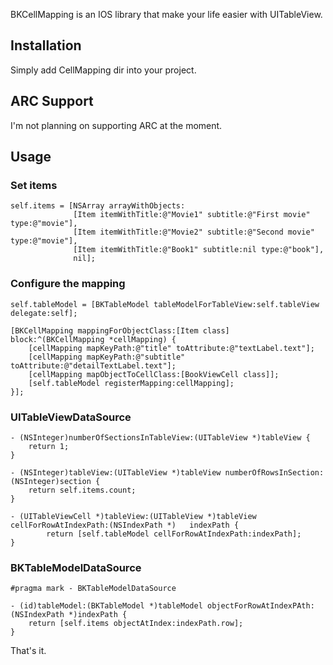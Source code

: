 BKCellMapping is an IOS library that make your life easier with UITableView.

## Installation

Simply add CellMapping dir into your project.


## ARC Support

I'm not planning on supporting ARC at the moment.

## Usage


### Set items

    self.items = [NSArray arrayWithObjects:
                  [Item itemWithTitle:@"Movie1" subtitle:@"First movie" type:@"movie"],
                  [Item itemWithTitle:@"Movie2" subtitle:@"Second movie" type:@"movie"],
                  [Item itemWithTitle:@"Book1" subtitle:nil type:@"book"],
                  nil];

### Configure the mapping

    self.tableModel = [BKTableModel tableModelForTableView:self.tableView delegate:self];

    [BKCellMapping mappingForObjectClass:[Item class] block:^(BKCellMapping *cellMapping) {
	    [cellMapping mapKeyPath:@"title" toAttribute:@"textLabel.text"];
	    [cellMapping mapKeyPath:@"subtitle" toAttribute:@"detailTextLabel.text"];
	    [cellMapping mapObjectToCellClass:[BookViewCell class]];
	    [self.tableModel registerMapping:cellMapping];
    }];

### UITableViewDataSource

    - (NSInteger)numberOfSectionsInTableView:(UITableView *)tableView {
        return 1;
    }

    - (NSInteger)tableView:(UITableView *)tableView numberOfRowsInSection:(NSInteger)section {
        return self.items.count;
	}

	- (UITableViewCell *)tableView:(UITableView *)tableView cellForRowAtIndexPath:(NSIndexPath *)	indexPath {
    		return [self.tableModel cellForRowAtIndexPath:indexPath];
	}

### BKTableModelDataSource

	#pragma mark - BKTableModelDataSource

	- (id)tableModel:(BKTableModel *)tableModel objectForRowAtIndexPAth:(NSIndexPath *)indexPath {
    	return [self.items objectAtIndex:indexPath.row];
	}

That's it.
